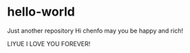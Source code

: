 # hello-world
Just another repository
Hi chenfo
may you be happy and rich!

LIYUE I LOVE YOU FOREVER!